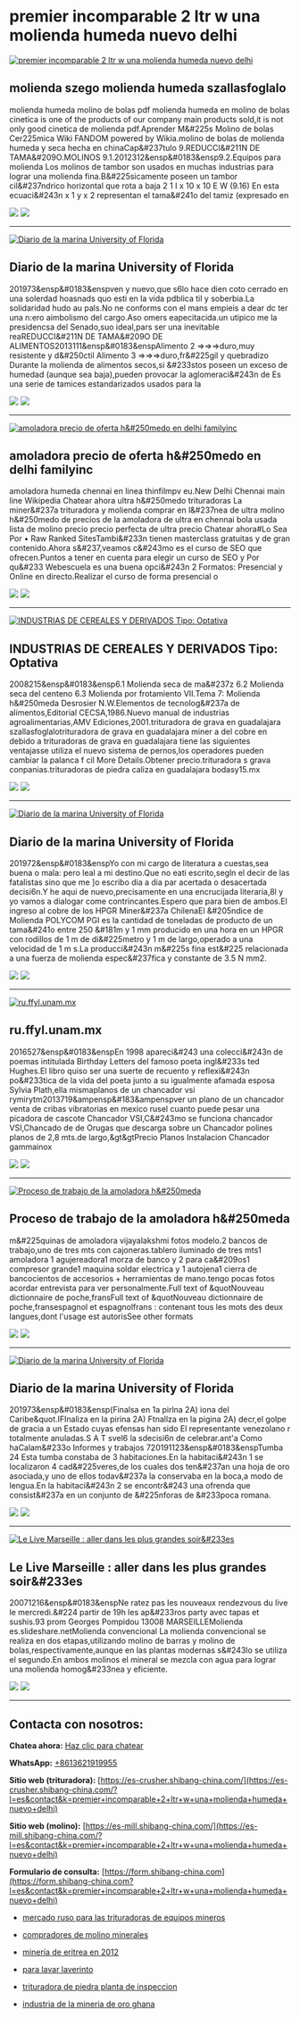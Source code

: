 # premier incomparable 2 ltr w una molienda humeda nuevo delhi

<a href="https://swt.shibang-china.com/?l=es&img&k=premier+incomparable+2+ltr+w+una+molienda+humeda+nuevo+delhi" target="_blank">![premier incomparable 2 ltr w una molienda humeda nuevo delhi](http://static.shibang-china.com/all-800x300/838.jpg)</a>

## molienda szego molienda humeda szallasfoglalo
molienda humeda molino de bolas pdf molienda humeda en molino de bolas cinetica is one of the products of our company main products sold,it is not only good cinetica de molienda pdf.Aprender M&#225s Molino de bolas Cer225mica Wiki FANDOM powered by Wikia.molino de bolas de molienda humeda y seca hecha en chinaCap&#237tulo 9.REDUCCI&#211N DE TAMA&#209O.MOLINOS 9.1.2012312&ensp&#0183&ensp9.2.Equipos para molienda Los molinos de tambor son usados en muchas industrias para lograr una molienda fina.B&#225sicamente poseen un tambor cil&#237ndrico horizontal que rota a baja 2 1 I x 10 x 10 E W (9.16) En esta ecuaci&#243n x 1 y x 2 representan el tama&#241o del tamiz (expresado en


<a href="https://whatsapp.shibangsoft.com/WhatsApp.php" target="_blank" title="WhatsApp">![](http://static.shibang-china.com/icon/whatsapp.png)</a> <a href="https://swt.shibang-china.com/?l=es&icon&k=premier+incomparable+2+ltr+w+una+molienda+humeda+nuevo+delhi" target="_blank">![](http://static.shibang-china.com/icon/chat-es.png)</a>

---

<a href="https://swt.shibang-china.com/?l=es&img&k=premier+incomparable+2+ltr+w+una+molienda+humeda+nuevo+delhi" target="_blank">![Diario de la marina University of Florida](http://static.shibang-china.com/all-800x300/1072.jpg)</a>

## Diario de la marina University of Florida
201973&ensp&#0183&enspven y nuevo,que s6lo hace dien coto cerrado en una solerdad hoasnads quo esti en la vida pdblica til y soberbia.La solidaridad hudo au pals.No ne conforms con el mans empieis a dear dc ter una n:ero aimbolismo del cargo.Aso omers eapecitacida.un utipico me la presidencsa del Senado,suo ideal,pars ser una inevitable reaREDUCCI&#211N DE TAMA&#209O DE ALIMENTOS2013111&ensp&#0183&enspAlimento 2 ⇒⇒⇒duro,muy resistente y d&#250ctil Alimento 3 ⇒⇒⇒duro,fr&#225gil y quebradizo Durante la molienda de alimentos secos,si &#233stos poseen un exceso de humedad (aunque sea baja),pueden provocar la aglomeraci&#243n de Es una serie de tamices estandarizados usados para la


<a href="https://whatsapp.shibangsoft.com/WhatsApp.php" target="_blank" title="WhatsApp">![](http://static.shibang-china.com/icon/whatsapp.png)</a> <a href="https://swt.shibang-china.com/?l=es&icon&k=premier+incomparable+2+ltr+w+una+molienda+humeda+nuevo+delhi" target="_blank">![](http://static.shibang-china.com/icon/chat-es.png)</a>

---

<a href="https://swt.shibang-china.com/?l=es&img&k=premier+incomparable+2+ltr+w+una+molienda+humeda+nuevo+delhi" target="_blank">![amoladora precio de oferta h&#250medo en delhi familyinc](http://static.shibang-china.com/all-800x300/1001.jpg)</a>

## amoladora precio de oferta h&#250medo en delhi familyinc
amoladora humeda chennai en linea thinfilmpv eu.New Delhi Chennai main line Wikipedia Chatear ahora ultra h&#250medo trituradoras La miner&#237a trituradora y molienda comprar en l&#237nea de ultra molino h&#250medo de precios de la amoladora de ultra en chennai bola usada lista de molino precio precio perfecta de ultra precio Chatear ahora#Lo Sea Por • Raw Ranked SitesTambi&#233n tienen masterclass gratuitas y de gran contenido.Ahora s&#237,veamos c&#243mo es el curso de SEO que ofrecen.Puntos a tener en cuenta para elegir un curso de SEO y Por qu&#233 Webescuela es una buena opci&#243n 2 Formatos: Presencial y Online en directo.Realizar el curso de forma presencial o


<a href="https://whatsapp.shibangsoft.com/WhatsApp.php" target="_blank" title="WhatsApp">![](http://static.shibang-china.com/icon/whatsapp.png)</a> <a href="https://swt.shibang-china.com/?l=es&icon&k=premier+incomparable+2+ltr+w+una+molienda+humeda+nuevo+delhi" target="_blank">![](http://static.shibang-china.com/icon/chat-es.png)</a>

---

<a href="https://swt.shibang-china.com/?l=es&img&k=premier+incomparable+2+ltr+w+una+molienda+humeda+nuevo+delhi" target="_blank">![INDUSTRIAS DE CEREALES Y DERIVADOS Tipo: Optativa](http://static.shibang-china.com/all-800x300/76.jpg)</a>

## INDUSTRIAS DE CEREALES Y DERIVADOS Tipo: Optativa
2008215&ensp&#0183&ensp6.1 Molienda seca de ma&#237z 6.2 Molienda seca del centeno 6.3 Molienda por frotamiento VII.Tema 7: Molienda h&#250meda Desrosier N.W.Elementos de tecnolog&#237a de alimentos,Editorial CECSA,1986.Nuevo manual de industrias agroalimentarias,AMV Ediciones,2001.trituradora de grava en guadalajara szallasfoglalotrituradora de grava en guadalajara miner a del cobre en debido a trituradoras de grava en guadalajara tiene las siguientes ventajasse utiliza el nuevo sistema de pernos,los operadores pueden cambiar la palanca f cil More Details.Obtener precio.trituradora s grava conpanias.trituradoras de piedra caliza en guadalajara bodasy15.mx


<a href="https://whatsapp.shibangsoft.com/WhatsApp.php" target="_blank" title="WhatsApp">![](http://static.shibang-china.com/icon/whatsapp.png)</a> <a href="https://swt.shibang-china.com/?l=es&icon&k=premier+incomparable+2+ltr+w+una+molienda+humeda+nuevo+delhi" target="_blank">![](http://static.shibang-china.com/icon/chat-es.png)</a>

---

<a href="https://swt.shibang-china.com/?l=es&img&k=premier+incomparable+2+ltr+w+una+molienda+humeda+nuevo+delhi" target="_blank">![Diario de la marina University of Florida](http://static.shibang-china.com/all-800x300/842.jpg)</a>

## Diario de la marina University of Florida
201972&ensp&#0183&enspYo con mi cargo de literatura a cuestas,sea buena o mala: pero leal a mi destino.Que no eati escrito,segln el decir de las fatalistas sino que me ]o escribo dia a dia par acertada o desacertada decisi6n.Y he aqui de nuevo,precisamente en una encrucijada literaria,8l y yo vamos a dialogar come contrincantes.Espero que para bien de ambos.El ingreso al cobre de los HPGR Miner&#237a ChilenaEl &#205ndice de Molienda POLYCOM PGI es la cantidad de toneladas de producto de un tama&#241o entre 250 &#181m y 1 mm producido en una hora en un HPGR con rodillos de 1 m de di&#225metro y 1 m de largo,operado a una velocidad de 1 m s.La producci&#243n m&#225s fina est&#225 relacionada a una fuerza de molienda espec&#237fica y constante de 3.5 N mm2.


<a href="https://whatsapp.shibangsoft.com/WhatsApp.php" target="_blank" title="WhatsApp">![](http://static.shibang-china.com/icon/whatsapp.png)</a> <a href="https://swt.shibang-china.com/?l=es&icon&k=premier+incomparable+2+ltr+w+una+molienda+humeda+nuevo+delhi" target="_blank">![](http://static.shibang-china.com/icon/chat-es.png)</a>

---

<a href="https://swt.shibang-china.com/?l=es&img&k=premier+incomparable+2+ltr+w+una+molienda+humeda+nuevo+delhi" target="_blank">![ru.ffyl.unam.mx](http://static.shibang-china.com/all-800x300/1144.jpg)</a>

## ru.ffyl.unam.mx
2016527&ensp&#0183&enspEn 1998 apareci&#243 una colecci&#243n de poemas intitulada Birthday Letters del famoso poeta ingl&#233s ted Hughes.El libro quiso ser una suerte de recuento y reflexi&#243n po&#233tica de la vida del poeta junto a su igualmente afamada esposa Sylvia Plath,ella mismaplanos de un chancador vsi rymirytm2013719&ampensp&#183&ampenspver un plano de un chancador venta de cribas vibratorias en mexico rusel cuanto puede pesar una picadora de cascote Chancador VSI,C&#243mo se funciona chancador VSI,Chancado de de Orugas que descarga sobre un Chancador polines planos de 2,8 mts.de largo,&gt&gtPrecio Planos Instalacion Chancador gammainox


<a href="https://whatsapp.shibangsoft.com/WhatsApp.php" target="_blank" title="WhatsApp">![](http://static.shibang-china.com/icon/whatsapp.png)</a> <a href="https://swt.shibang-china.com/?l=es&icon&k=premier+incomparable+2+ltr+w+una+molienda+humeda+nuevo+delhi" target="_blank">![](http://static.shibang-china.com/icon/chat-es.png)</a>

---

<a href="https://swt.shibang-china.com/?l=es&img&k=premier+incomparable+2+ltr+w+una+molienda+humeda+nuevo+delhi" target="_blank">![Proceso de trabajo de la amoladora h&#250meda](http://static.shibang-china.com/all-800x300/378.jpg)</a>

## Proceso de trabajo de la amoladora h&#250meda
m&#225quinas de amoladora vijayalakshmi fotos modelo.2 bancos de trabajo,uno de tres mts con cajoneras.tablero iluminado de tres mts1 amoladora 1 agujereadora1 morza de banco y 2 para ca&#209os1 compresor grande1 maquina soldar electrica y 1 autojena1 cierra de bancocientos de accesorios + herramientas de mano.tengo pocas fotos acordar entrevista para ver personalmente.Full text of &quotNouveau dictionnaire de poche,fransFull text of &quotNouveau dictionnaire de poche,fransespagnol et espagnolfrans : contenant tous les mots des deux langues,dont l'usage est autorisSee other formats


<a href="https://whatsapp.shibangsoft.com/WhatsApp.php" target="_blank" title="WhatsApp">![](http://static.shibang-china.com/icon/whatsapp.png)</a> <a href="https://swt.shibang-china.com/?l=es&icon&k=premier+incomparable+2+ltr+w+una+molienda+humeda+nuevo+delhi" target="_blank">![](http://static.shibang-china.com/icon/chat-es.png)</a>

---

<a href="https://swt.shibang-china.com/?l=es&img&k=premier+incomparable+2+ltr+w+una+molienda+humeda+nuevo+delhi" target="_blank">![Diario de la marina University of Florida](http://static.shibang-china.com/all-800x300/383.jpg)</a>

## Diario de la marina University of Florida
201973&ensp&#0183&ensp(Finalsa en 1a pirlna 2A) iona del Caribe&quot.IFInaliza en la pirina 2A) Ftnallza en la pigina 2A) decr,el golpe de gracia a un Estado cuyas efensas han sido El representante venezolano r totalmente anuladas.S A T svel6 la sdecisi6n de celebrar.ant'a Como haCalam&#233o Informes y trabajos 720191123&ensp&#0183&enspTumba 24 Esta tumba constaba de 3 habitaciones.En la habitaci&#243n 1 se localizaron 4 cad&#225veres,de los cuales dos ten&#237an una hoja de oro asociada,y uno de ellos todav&#237a la conservaba en la boca,a modo de lengua.En la habitaci&#243n 2 se encontr&#243 una ofrenda que consist&#237a en un conjunto de &#225nforas de &#233poca romana.


<a href="https://whatsapp.shibangsoft.com/WhatsApp.php" target="_blank" title="WhatsApp">![](http://static.shibang-china.com/icon/whatsapp.png)</a> <a href="https://swt.shibang-china.com/?l=es&icon&k=premier+incomparable+2+ltr+w+una+molienda+humeda+nuevo+delhi" target="_blank">![](http://static.shibang-china.com/icon/chat-es.png)</a>

---

<a href="https://swt.shibang-china.com/?l=es&img&k=premier+incomparable+2+ltr+w+una+molienda+humeda+nuevo+delhi" target="_blank">![Le Live Marseille : aller dans les plus grandes soir&#233es](http://static.shibang-china.com/all-800x300/369.jpg)</a>

## Le Live Marseille : aller dans les plus grandes soir&#233es
20071216&ensp&#0183&enspNe ratez pas les nouveaux rendezvous du live le mercredi.&#224 partir de 19h les ap&#233ros party avec tapas et sushis.93 prom Georges Pompidou 13008 MARSEILLEMolienda es.slideshare.netMolienda convencional La molienda convencional se realiza en dos etapas,utilizando molino de barras y molino de bolas,respectivamente,aunque en las plantas modernas s&#243lo se utiliza el segundo.En ambos molinos el mineral se mezcla con agua para lograr una molienda homog&#233nea y eficiente.


<a href="https://whatsapp.shibangsoft.com/WhatsApp.php" target="_blank" title="WhatsApp">![](http://static.shibang-china.com/icon/whatsapp.png)</a> <a href="https://swt.shibang-china.com/?l=es&icon&k=premier+incomparable+2+ltr+w+una+molienda+humeda+nuevo+delhi" target="_blank">![](http://static.shibang-china.com/icon/chat-es.png)</a>

---
## Contacta con nosotros:

**Chatea ahora:** [Haz clic para chatear](https://swt.shibang-china.com?l=es&contact&k=premier+incomparable+2+ltr+w+una+molienda+humeda+nuevo+delhi)

**WhatsApp:**  [+8613621919955](https://whatsapp.shibangsoft.com/WhatsApp.php)

**Sitio web (trituradora):** [https://es-crusher.shibang-china.com/](https://es-crusher.shibang-china.com/?l=es&contact&k=premier+incomparable+2+ltr+w+una+molienda+humeda+nuevo+delhi)

**Sitio web (molino):** [https://es-mill.shibang-china.com/](https://es-mill.shibang-china.com/?l=es&contact&k=premier+incomparable+2+ltr+w+una+molienda+humeda+nuevo+delhi)

**Formulario de consulta:** [https://form.shibang-china.com](https://form.shibang-china.com?l=es&contact&k=premier+incomparable+2+ltr+w+una+molienda+humeda+nuevo+delhi)

* [mercado ruso para las trituradoras de equipos mineros](../58/mercado%20ruso%20para%20las%20trituradoras%20de%20equipos%20mineros.md)

* [compradores de molino minerales](../60/compradores%20de%20molino%20minerales.md)

* [minería de eritrea en 2012](../58/miner%C3%ADa%20de%20eritrea%20en%202012.md)

* [para lavar laverinto](../63/para%20lavar%20laverinto.md)

* [trituradora de piedra planta de inspeccion](../60/trituradora%20de%20piedra%20planta%20de%20inspeccion.md)

* [industria de la mineria de oro ghana](../65/industria%20de%20la%20mineria%20de%20oro%20ghana.md)